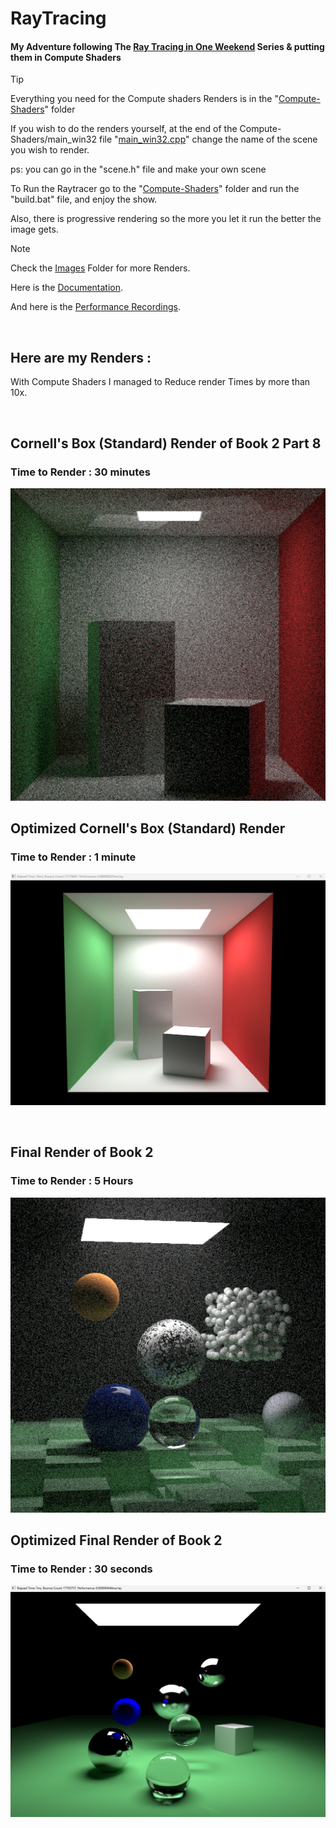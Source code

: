 # RayTracing 
#### My Adventure following The [Ray Tracing in One Weekend](https://raytracing.github.io/) Series & putting them in Compute Shaders

> [!TIP]
> Everything you need for the Compute shaders Renders is in the "[Compute-Shaders](https://github.com/Loris-Moreau/RayTracing/tree/Compute-Shader/RayTracing/Compute-Shaders)" folder
> 
> If you wish to do the renders yourself, at the end of the Compute-Shaders/main_win32 file "[main_win32.cpp](https://github.com/Loris-Moreau/RayTracing/blob/Compute-Shader/RayTracing/Compute-Shaders/main_win32.cpp#L215 "Line 215 of Main")" change the name of the scene you wish to render.
> 
> ps: you can go in the "scene.h" file and make your own scene
> 
> To Run the Raytracer go to the "[Compute-Shaders](https://github.com/Loris-Moreau/RayTracing/tree/Compute-Shader/RayTracing/Compute-Shaders)" folder and run the "build.bat" file, and enjoy the show.
> 
> Also, there is progressive rendering so the more you let it run the better the image gets.

> [!NOTE]
> Check the [Images](https://github.com/Loris-Moreau/RayTracing/tree/Compute-Shader/Images "Images Folder") Folder for more Renders.
>
> Here is the [Documentation](https://loris-moreau.github.io/Blog/RayTracing-10.html).
>
> And here is the [Performance Recordings](https://github.com/Loris-Moreau/RayTracing/blob/Compute-Shader/Performance.md).

<br>

## Here are my Renders :

With Compute Shaders I managed to Reduce render Times by more than 10x.

<!-- 
### Final Render of Book 1
![Final Render (Book 1)](https://github.com/Loris-Moreau/RayTracing/blob/79252e22f57695ea77a9d8465e6bfb24c4784826/Images/Final%20Render%20(B1).png)

<br>

### Perlin Noise Render of Book 2 Part 5
![Perlin Render 1 (B2, P5 1)](https://github.com/Loris-Moreau/RayTracing/blob/79252e22f57695ea77a9d8465e6bfb24c4784826/Images/Perlin%20Render%201%20(B2%2C%20P5.1).png) ![Perlin Render 3 (B2, P5 5)](https://github.com/Loris-Moreau/RayTracing/blob/79252e22f57695ea77a9d8465e6bfb24c4784826/Images/Perlin%20Render%203%20(B2%2C%20P5.5).png) ![Demonic Writhing Mass (B2, P5 6)](https://github.com/Loris-Moreau/RayTracing/blob/79252e22f57695ea77a9d8465e6bfb24c4784826/Images/Demonic%20Writhing%20Mass%20(B2%2C%20P5.6).png "Demonic Writhing Mass") ![Perlin Render 5 (B2, P5 7)](https://github.com/Loris-Moreau/RayTracing/blob/79252e22f57695ea77a9d8465e6bfb24c4784826/Images/Perlin%20Render%205%20(B2%2C%20P5.7).png) 

<br>

### Quads Render of Book 2 Part 6
![Quads (B2, P6)](https://github.com/Loris-Moreau/RayTracing/blob/79252e22f57695ea77a9d8465e6bfb24c4784826/Images/Quads%20(B2%2C%20P6).png)

<br>

### Light Render of Book 2 Part 7.3
![Light Render 1 (B2, P7 3)](https://github.com/Loris-Moreau/RayTracing/blob/40ac082b9de1f7e08b7ad7c964261e8d726c7139/Images/Light%20Render%201%20(B2%2C%20P7.3).png "The Darkness Looks Back")

<br>

### Cornell's Box (Empty) Render of Book 2 Part 7.4
![Cornell's Empty Box (B2, P7 4)](https://github.com/Loris-Moreau/RayTracing/blob/40ac082b9de1f7e08b7ad7c964261e8d726c7139/Images/Cornells%20Box%20(B2%2C%20P7.4).png "Corn")
-->
<br>

## Cornell's Box (Standard) Render of Book 2 Part 8
### Time to Render : 30 minutes
![Cornell's Standard Box (B2, P8)](https://github.com/Loris-Moreau/RayTracing/blob/Compute-Shader/Images/Cornell's%20Box%20(B2%2C%20P8).png "Corn")
## Optimized Cornell's Box (Standard) Render
### Time to Render : 1 minute
![Cornell's Standard Box (B2, P8)](https://github.com/Loris-Moreau/RayTracing/blob/Compute-Shader/Images/computeShaderRenderCornell.png "Optimized Corn")
<!--
### Cornell's Box (Foggy)
![Cornell's Foggy Box (B2 P9](https://github.com/Loris-Moreau/RayTracing/blob/980fdc6f97b9a255894f0d68f418f7490e6b39ab/Images/Cornell's%20Foggy%20Box%20(B2%2C%20P9).png "Foggy Corn")
-->

<br>

## Final Render of Book 2
### Time to Render : 5 Hours
![Final Render (B2 P10)](https://github.com/Loris-Moreau/RayTracing/blob/Compute-Shader/Images/Final%20Render%20(B2).png "Final Render Book 2")

## Optimized Final Render of Book 2
### Time to Render : 30 seconds
![Final Render (B2 P10)](https://github.com/Loris-Moreau/RayTracing/blob/Compute-Shader/Images/computeShaderRenderB2.png "Optimized Final Render Book 2")
